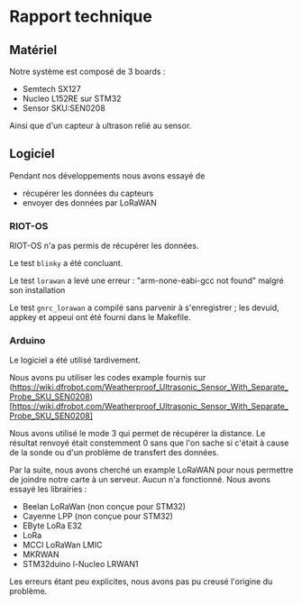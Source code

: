 # Rapport technique

## Matériel

Notre système est composé de 3 boards : 
 - Semtech SX127
 - Nucleo L152RE sur STM32
 - Sensor SKU:SEN0208

Ainsi que d'un capteur à ultrason relié au sensor.

## Logiciel

Pendant nos développements nous avons essayé de 

- récupérer les données du capteurs
- envoyer des données par LoRaWAN

### RIOT-OS

RIOT-OS n'a pas permis de récupérer les données. 

Le test `blinky` a été concluant.

Le test `lorawan` a levé une erreur : "arm-none-eabi-gcc not found" malgré son installation

Le test `gnrc_lorawan` a compilé sans parvenir à s'enregistrer ; les devuid, appkey et appeui ont été fourni dans le Makefile.

### Arduino

Le logiciel a été utilisé tardivement.

Nous avons pu utiliser les codes example fournis sur (https://wiki.dfrobot.com/Weatherproof_Ultrasonic_Sensor_With_Separate_Probe_SKU_SEN0208)[https://wiki.dfrobot.com/Weatherproof_Ultrasonic_Sensor_With_Separate_Probe_SKU_SEN0208]

Nous avons utilisé le mode 3 qui permet de récupérer la distance. Le résultat renvoyé était constemment 0 sans que l'on sache si c'était à cause de la sonde ou d'un problème de transfert des données.

Par la suite, nous avons cherché un example LoRaWAN pour nous permettre de joindre notre carte à un serveur. Aucun n'a fonctionné. Nous avons essayé les librairies :

- Beelan LoRaWan (non conçue pour STM32)
- Cayenne LPP (non conçue pour STM32)
- EByte LoRa E32
- LoRa
- MCCI LoRaWan LMIC
- MKRWAN
- STM32duino l-Nucleo LRWAN1

Les erreurs étant peu explicites, nous avons pas pu creusé l'origine du problème.

